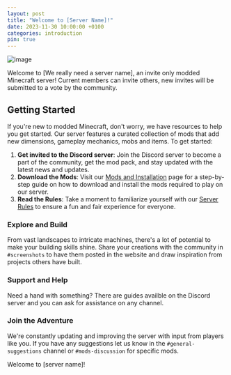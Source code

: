 ```yaml
---
layout: post
title: "Welcome to [Server Name]!"
date: 2023-11-30 10:00:00 +0100
categories: introduction
pin: true
---
```

![image](https://files.cocobut.net/screenshots/2023-11-30_18.07.36.png)

Welcome to [We really need a server name], an invite only modded Minecraft server!
Current members can invite others, new invites will be submitted to a vote by the community.

## Getting Started
If you're new to modded Minecraft, don't worry, we have resources to help you get started. Our server features a curated collection of mods that add new dimensions, gameplay mechanics, mobs and items. To get started:

1. **Get invited to the Discord server**: Join the Discord server to become a part of the community, get the mod pack, and stay updated with the latest news and updates.
2. **Download the Mods**: Visit our [Mods and Installation](/posts/Installation/) page for a step-by-step guide on how to download and install the mods required to play on our server.
3. **Read the Rules**: Take a moment to familiarize yourself with our [Server Rules](/posts/Rules/) to ensure a fun and fair experience for everyone.

### Explore and Build
From vast landscapes to intricate machines, there's a lot of potential to make your building skills shine. Share your creations with the community in `#screenshots` to have them posted in the website and draw inspiration from projects others have built.

### Support and Help
Need a hand with something? There are guides availble on the Discord server and you can ask for assistance on any channel.

### Join the Adventure
We're constantly updating and improving the server with input from players like you. If you have any suggestions let us know in the `#general-suggestions` channel or `#mods-discussion` for specific mods.

Welcome to [server name]!